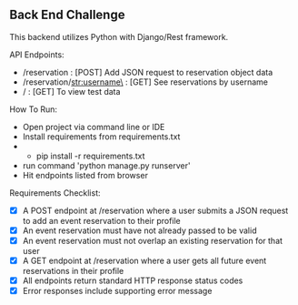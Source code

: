 Back End Challenge
----
This backend utilizes Python with Django/Rest framework.

API Endpoints:
- /reservation : [POST] Add JSON request to reservation object data
- /reservation/<str:username\> : [GET] See reservations by username
- / : [GET] To view test data

How To Run:
- Open project via command line or IDE
- Install requirements from requirements.txt
- - pip install -r requirements.txt
- run command 'python manage.py runserver'
- Hit endpoints listed from browser

Requirements Checklist:

- [x] A POST endpoint at /reservation where a user submits a JSON request to add an event reservation to their profile
- [x] An event reservation must have not already passed to be valid
- [x] An event reservation must not overlap an existing reservation for that user
- [x] A GET endpoint at /reservation where a user gets all future event reservations in their profile
- [x] All endpoints return standard HTTP response status codes
- [x] Error responses include supporting error message
